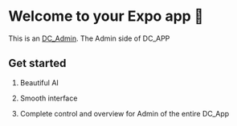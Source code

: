 # Welcome to your Expo app 👋

This is an [DC_Admin](https://expo.dev/accounts/ayushsupakar/projects/dc_admin). The Admin side of DC_APP

## Get started

1. Beautiful AI

2. Smooth interface

3. Complete control and overview for Admin of the entire DC_App



